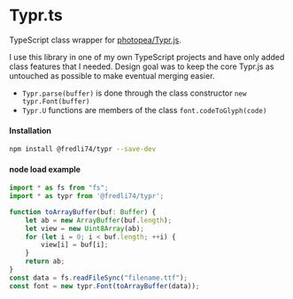 # Typr.ts  

TypeScript class wrapper for [photopea/Typr.js](https://github.com/photopea/Typr.js).

I use this library in one of my own TypeScript projects and have only added class features that I needed. Design goal was to keep the core Typr.js as untouched as possible to make eventual merging easier.

* `Typr.parse(buffer)` is done through the class constructor `new typr.Font(buffer)`
* `Typr.U` functions are members of the class `font.codeToGlyph(code)`

#### Installation

```sh
npm install @fredli74/typr --save-dev
```

#### node load example
```typescript
import * as fs from "fs";
import * as typr from '@fredli74/typr';

function toArrayBuffer(buf: Buffer) {
	let ab = new ArrayBuffer(buf.length);
	let view = new Uint8Array(ab);
	for (let i = 0; i < buf.length; ++i) {
		view[i] = buf[i];
	}
	return ab;
}
const data = fs.readFileSync("filename.ttf");
const font = new typr.Font(toArrayBuffer(data));
```